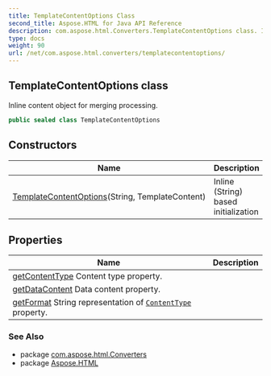 ```yaml
---
title: TemplateContentOptions Class
second_title: Aspose.HTML for Java API Reference
description: com.aspose.html.Converters.TemplateContentOptions class. Inline content object for merging processing
type: docs
weight: 90
url: /net/com.aspose.html.converters/templatecontentoptions/
---
```

## TemplateContentOptions class

Inline content object for merging processing.

```java
public sealed class TemplateContentOptions
```

## Constructors

| Name | Description |
| --- | --- |
| [TemplateContentOptions](templatecontentoptions/)(String, TemplateContent) | Inline (String) based initialization |

## Properties

| Name | Description |
| --- | --- |
| [getContentType](../../com.aspose.html.converters/templatecontentoptions/contenttype/) Content type property. |
| [getDataContent](../../com.aspose.html.converters/templatecontentoptions/datacontent/) Data content property. |
| [getFormat](../../com.aspose.html.converters/templatecontentoptions/format/) String representation of [`ContentType`](./contenttype/) property. |

### See Also

* package [com.aspose.html.Converters](../../com.aspose.html.converters/)
* package [Aspose.HTML](../../)
